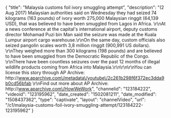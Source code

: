 {
    "title": "Malaysia customs foil ivory smuggling attempt",
    "description": "(2 Aug 2017) Malaysian authorities said on Wednesday they had seized 74 kilograms (163 pounds) of ivory worth 275,000 Malaysian ringgit (64,139 USD), that was believed to have been smuggled from Lagos in Africa. \r\nAt a news conference at the capital's international airport, deputy customs director Mohamad Puzi bin Man said the seizure was made at the Kuala Lumpur airport cargo warehouse.\r\nOn the same day, custom officials also seized pangolin scales worth 3,8 million ringgit (900,991 US dollars). \r\nThey weighed more than 300 kilograms (198 pounds) and are believed to have been smuggled from the Democratic Republic of the Congo. \r\nThere have been countless seizures over the past 12 months of illegal wildlife products coming from Africa into Malaysia.\r\n\r\n\r\nYou can license this story through AP Archive: http:\/\/www.aparchive.com\/metadata\/youtube\/2c261b298f6f372ec3dda9b0cd56bfab \r\nFind out more about AP Archive: http:\/\/www.aparchive.com\/HowWeWork",
    "channelid": "123184222",
    "videoid": "123195962",
    "date_created": "1502081211",
    "date_modified": "1508437362",
    "type": "captivate",
    "layout": "channelVideo",
    "url": "\/c1\/malaysia-customs-foil-ivory-smuggling-attempt\/123184222-123195962"
}